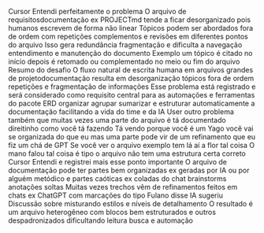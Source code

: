 Cursor
 Entendi perfeitamente o problema
 O arquivo de requisitosdocumentação ex PROJECTmd tende a ficar desorganizado pois humanos escrevem de forma não linear
 Tópicos podem ser abordados fora de ordem com repetições complementos e revisões em diferentes pontos do arquivo
 Isso gera redundância fragmentação e dificulta a navegação entendimento e manutenção do documento
 Exemplo um tópico é citado no início depois é retomado ou complementado no meio ou fim do arquivo
Resumo do desafio
 O fluxo natural de escrita humana em arquivos grandes de projetodocumentação resulta em desorganização tópicos fora de ordem repetições e fragmentação de informações
Esse problema está registrado e será considerado como requisito central para as automações e ferramentas do pacote ERD organizar agrupar sumarizar e estruturar automaticamente a documentação facilitando a vida do time e da IA
User
outro problema também que muitas vezes uma parte do arquivo é tá documentado direitinho como você tá fazendo Tá vendo porque você é um Yago você vai se organizada do que eu mas uma parte pode vir de um refinamento que eu fiz um chá de GPT Se você ver o arquivo exemplo tem lá aí a flor tal coisa O mano falou tal coisa é tipo o arquivo não tem uma estrutura certa correto
Cursor
 Entendi e registrei mais esse ponto importante
 O arquivo de documentação pode ter partes bem organizadas ex geradas por IA ou por alguém metódico e partes caóticas ex coladas do chat brainstorms anotações soltas
 Muitas vezes trechos vêm de refinamentos feitos em chats ex ChatGPT com marcações do tipo Fulano disse IA sugeriu Discussão sobre misturando estilos e níveis de detalhamento
 O resultado é um arquivo heterogêneo com blocos bem estruturados e outros despadronizados dificultando leitura busca e automação